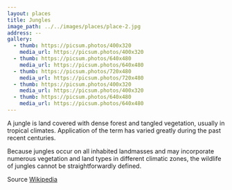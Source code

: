 ```yaml
---
layout: places
title: Jungles
image_path: ../../images/places/place-2.jpg
address: --
gallery:
  - thumb: https://picsum.photos/400x320
    media_url: https://picsum.photos/400x320
  - thumb: https://picsum.photos/640x480
    media_url: https://picsum.photos/640x480
  - thumb: https://picsum.photos/720x480
    media_url: https://picsum.photos/720x480
  - thumb: https://picsum.photos/400x320
    media_url: https://picsum.photos/400x320
  - thumb: https://picsum.photos/640x480
    media_url: https://picsum.photos/640x480
---
```


A jungle is land covered with dense forest and tangled vegetation, usually in tropical climates. Application of the term has varied greatly during the past recent centuries. 

Because jungles occur on all inhabited landmasses and may incorporate numerous vegetation and land types in different climatic zones, the wildlife of jungles cannot be straightforwardly defined.

Source [Wikipedia](https://en.wikipedia.org/wiki/Jungle)
